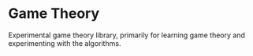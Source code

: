 # Game Theory
Experimental game theory library, primarily for learning game theory and
experimenting with the algorithms.
